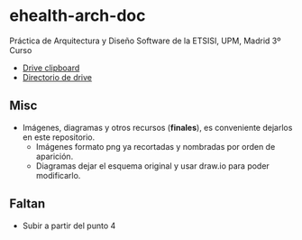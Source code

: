 # ehealth-arch-doc
Práctica de Arquitectura y Diseño Software de la ETSISI, UPM, Madrid 3º Curso

* [Drive clipboard](https://docs.google.com/document/d/1wAQCx_Xw26varWjp7vy1CTQhyV0Yo9AH3fUNY2hUhaI/edit)
* [Directorio de drive](https://drive.google.com/drive/folders/1jOtWDCaMN3QZCE06M8AEfTv0_TNwCvDg)

## Misc

* Imágenes, diagramas y otros recursos (**finales**), es conveniente dejarlos en este repositorio. 
    * Imágenes formato png ya recortadas y nombradas por orden de aparición.
    * Diagramas dejar el esquema original y usar draw.io para poder modificarlo.
    
## Faltan

* Subir a partir del punto 4

